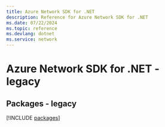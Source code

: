 ```yaml
---
title: Azure Network SDK for .NET
description: Reference for Azure Network SDK for .NET
ms.date: 07/22/2024
ms.topic: reference
ms.devlang: dotnet
ms.service: network
---
```

# Azure Network SDK for .NET - legacy
## Packages - legacy
[!INCLUDE [packages](network-index.md)]
